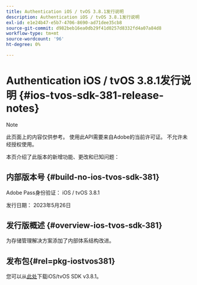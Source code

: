 ```yaml
---
title: Authentication iOS / tvOS 3.8.1发行说明
description: Authentication iOS / tvOS 3.8.1发行说明
exl-id: e1e24b47-e5b7-4706-8690-ad71dee35cb8
source-git-commit: d982beb16ea0db29f41d0257d8332fd4a07a84d8
workflow-type: tm+mt
source-wordcount: '96'
ht-degree: 0%

---
```


# Authentication iOS / tvOS 3.8.1发行说明 {#ios-tvos-sdk-381-release-notes}

>[!NOTE]
>
>此页面上的内容仅供参考。 使用此API需要来自Adobe的当前许可证。 不允许未经授权使用。

本页介绍了此版本的新增功能、更改和已知问题：

## 内部版本号 {#build-no-ios-tvos-sdk-381}

Adobe Pass身份验证： iOS / tvOS 3.8.1

发行日期： 2023年5月26日



## 发行版概述 {#overview-ios-tvos-sdk-381}

为存储管理解决方案添加了内部体系结构改进。

## 发布包{#rel=pkg-iostvos381}

您可以从[此处](https://tve.zendesk.com/hc/en-us/articles/204963209)下载iOS/tvOS SDK v3.8.1。
